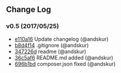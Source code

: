 
## Change Log

### v0.5 (2017/05/25)
- [e110a16](https://github.com/andskur/CoinMc-laravel/commit/e110a16c902e9a1ad8f619eac6d823381c651dc2) Update changelog (@andskur)
- [b8d4f14](https://github.com/andskur/CoinMc-laravel/commit/b8d4f14e7da51f9318bf623aa116e945e20a3550) .gitignore (@andskur)
- [347226d](https://github.com/andskur/CoinMc-laravel/commit/347226d9b840ccb722aa5e481a3cabe460b9e183) readme (@andskur)
- [36c5af6](https://github.com/andskur/CoinMc-laravel/commit/36c5af6e506c5f7762d46f0b297764e1f21517b9) README.md added (@andskur)
- [696b1bd](https://github.com/andskur/CoinMc-laravel/commit/696b1bdfcdee96a8535a85d3512c282c40b39362) composer.json fixed (@andskur)